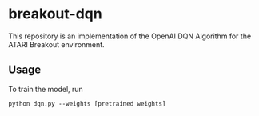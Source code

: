 # breakout-dqn

This repository is an implementation of the OpenAI DQN Algorithm for the ATARI Breakout environment.

## Usage

To train the model, run 

```
python dqn.py --weights [pretrained weights]
```
